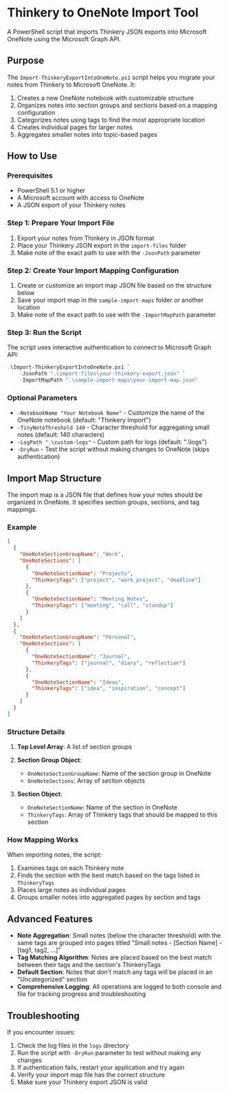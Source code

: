 # Thinkery to OneNote Import Tool

A PowerShell script that imports Thinkery JSON exports into Microsoft OneNote using the Microsoft Graph API.

## Purpose

The `Import-ThinkeryExportIntoOneNote.ps1` script helps you migrate your notes from Thinkery to Microsoft OneNote. It:

1. Creates a new OneNote notebook with customizable structure
2. Organizes notes into section groups and sections based on a mapping configuration
3. Categorizes notes using tags to find the most appropriate location
4. Creates individual pages for larger notes
5. Aggregates smaller notes into topic-based pages

## How to Use

### Prerequisites

- PowerShell 5.1 or higher
- A Microsoft account with access to OneNote
- A JSON export of your Thinkery notes

### Step 1: Prepare Your Import File

1. Export your notes from Thinkery in JSON format
2. Place your Thinkery JSON export in the `import-files` folder
3. Make note of the exact path to use with the `-JsonPath` parameter

### Step 2: Create Your Import Mapping Configuration

1. Create or customize an import map JSON file based on the structure below
2. Save your import map in the `sample-import-maps` folder or another location
3. Make note of the exact path to use with the `-ImportMapPath` parameter

### Step 3: Run the Script

The script uses interactive authentication to connect to Microsoft Graph API:

```powershell
.\Import-ThinkeryExportIntoOneNote.ps1 `
    -JsonPath ".\import-files\your-thinkery-export.json" `
    -ImportMapPath ".\sample-import-maps\your-import-map.json"
```

### Optional Parameters

- `-NotebookName "Your Notebook Name"` - Customize the name of the OneNote notebook (default: "Thinkery Import")
- `-TinyNoteThreshold 140` - Character threshold for aggregating small notes (default: 140 characters)
- `-LogPath ".\custom-logs"` - Custom path for logs (default: ".\logs")
- `-DryRun` - Test the script without making changes to OneNote (skips authentication)

## Import Map Structure

The import map is a JSON file that defines how your notes should be organized in OneNote. It specifies section groups, sections, and tag mappings.

### Example

```json
[
  {
    "OneNoteSectionGroupName": "Work",
    "OneNoteSections": [
      {
        "OneNoteSectionName": "Projects",
        "ThinkeryTags": ["project", "work_project", "deadline"]
      },
      {
        "OneNoteSectionName": "Meeting Notes",
        "ThinkeryTags": ["meeting", "call", "standup"]
      }
    ]
  },
  {
    "OneNoteSectionGroupName": "Personal",
    "OneNoteSections": [
      {
        "OneNoteSectionName": "Journal",
        "ThinkeryTags": ["journal", "diary", "reflection"]
      },
      {
        "OneNoteSectionName": "Ideas",
        "ThinkeryTags": ["idea", "inspiration", "concept"]
      }
    ]
  }
]
```

### Structure Details

1. **Top Level Array**: A list of section groups

2. **Section Group Object**:
   - `OneNoteSectionGroupName`: Name of the section group in OneNote
   - `OneNoteSections`: Array of section objects

3. **Section Object**:
   - `OneNoteSectionName`: Name of the section in OneNote
   - `ThinkeryTags`: Array of Thinkery tags that should be mapped to this section

### How Mapping Works

When importing notes, the script:

1. Examines tags on each Thinkery note
2. Finds the section with the best match based on the tags listed in `ThinkeryTags`
3. Places large notes as individual pages
4. Groups smaller notes into aggregated pages by section and tags

## Advanced Features

- **Note Aggregation**: Small notes (below the character threshold) with the same tags are grouped into pages titled "Small notes - [Section Name] - [tag1, tag2, ...]"
- **Tag Matching Algorithm**: Notes are placed based on the best match between their tags and the section's ThinkeryTags
- **Default Section**: Notes that don't match any tags will be placed in an "Uncategorized" section
- **Comprehensive Logging**: All operations are logged to both console and file for tracking progress and troubleshooting

## Troubleshooting

If you encounter issues:

1. Check the log files in the `logs` directory
2. Run the script with `-DryRun` parameter to test without making any changes
3. If authentication fails, restart your application and try again
4. Verify your import map file has the correct structure
5. Make sure your Thinkery export JSON is valid
